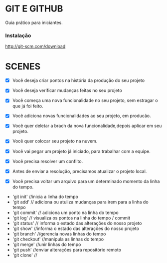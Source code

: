 # GIT E GITHUB

Guia prático para iniciantes.

### Instalação

http://git-scm.com/download

# SCENES

- [x] Você deseja criar pontos na história da produção do seu projeto
- [x] Você deseja verificar mudanças feitas no seu projeto

- [x] Você começa uma nova funcionalidade no seu projeto, sem estragar o que já foi feito.
- [x] Você adiciona novas funcionalidades ao seu projeto, em producão.
- [x] Você quer deletar a brach da nova funcionalidade,depois aplicar em seu projeto.

- [x] Você quer colocar seu projeto na nuvem.

- [x] Você vai pegar um projeto já iniciado, para trabalhar com a equipe.
- [x] Você precisa resolver um conflito.
- [x] Antes de enviar a resolução, precisamos atualizar o projeto local.

- [x] Você precisa voltar um arquivo para um determinado momento da linha do tempo.

* 'git init' //inicia a linha do tempo
* 'git add' // adiciona ou atuliza mudanças para irem para a linha do tempo
* 'git commit' // adiciona um ponto na linha do tempo
* 'git log' // visualiza os pontos na linha do tempo / commit
* 'git status' // informa o estado das alterações do nosso projeto
* 'git show' //informa o estado das alterações do nosso projeto
* 'git branch' //gerencia novas linhas do tempo
* 'git checkout' //manipula as linhas do tempo
* 'git merge' //unir linhas do tempo
* 'git push' //enviar alterações para repositório remoto
* 'git clone' //
